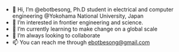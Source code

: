 - 👋 Hi, I’m @ebotbesong, Ph.D student in electrical and computer engineering  @Yokohama National University, Japan
- 👀 I’m interested in frontier engineering and science.
- 🌱 I’m currently learning to make change on a global scale 
- 💞️ I’m always looking to collaborate 
- 📫 You can reach me through ebotbesong@gmail.com

<!---
ebotbesong/ebotbesong is a ✨ special ✨ repository because its `README.md` (this file) appears on your GitHub profile.
You can click the Preview link to take a look at your changes.
--->
